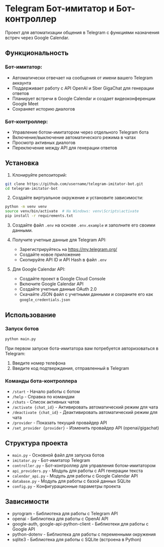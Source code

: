 # Telegram Бот-имитатор и Бот-контроллер

Проект для автоматизации общения в Telegram с функциями назначения встреч через Google Calendar.

## Функциональность

### Бот-имитатор:
- Автоматически отвечает на сообщения от имени вашего Telegram аккаунта
- Поддерживает работу с API OpenAI и Sber GigaChat для генерации ответов
- Планирует встречи в Google Calendar и создает видеоконференции Google Meet
- Сохраняет историю диалогов

### Бот-контроллер:
- Управление ботом-имитатором через отдельного Telegram бота
- Включение/выключение автоматического режима в чатах
- Просмотр активных диалогов
- Переключение между API для генерации ответов

## Установка

1. Клонируйте репозиторий:
```bash
git clone https://github.com/username/telegram-imitator-bot.git
cd telegram-imitator-bot
```

2. Создайте виртуальное окружение и установите зависимости:
```bash
python -m venv venv
source venv/bin/activate  # На Windows: venv\Scripts\activate
pip install -r requirements.txt
```

3. Создайте файл `.env` на основе `.env.example` и заполните его своими данными.

4. Получите учетные данные для Telegram API:
   - Зарегистрируйтесь на https://my.telegram.org/
   - Создайте новое приложение
   - Скопируйте API ID и API Hash в файл `.env`
   
5. Для Google Calendar API:
   - Создайте проект в Google Cloud Console
   - Включите Google Calendar API
   - Создайте учетные данные OAuth 2.0
   - Скачайте JSON файл с учетными данными и сохраните его как `google_credentials.json`

## Использование

### Запуск ботов

```bash
python main.py
```

При первом запуске бота-имитатора вам потребуется авторизоваться в Telegram:
1. Введите номер телефона
2. Введите код подтверждения, отправленный в Telegram

### Команды бота-контроллера

- `/start` - Начало работы с ботом
- `/help` - Справка по командам
- `/chats` - Список активных чатов
- `/activate {chat_id}` - Активировать автоматический режим для чата
- `/deactivate {chat_id}` - Деактивировать автоматический режим для чата
- `/provider` - Показать текущий провайдер API
- `/set_provider {provider}` - Изменить провайдер API (openai/gigachat)

## Структура проекта

- `main.py` - Основной файл для запуска ботов
- `imitator.py` - Бот-имитатор Telegram
- `controller.py` - Бот-контроллер для управления ботом-имитатором
- `api_providers.py` - Модуль для работы с API генерации текста
- `calendar_api.py` - Модуль для работы с Google Calendar API
- `database.py` - Модуль для работы с базой данных SQLite
- `config.py` - Конфигурационные параметры проекта

## Зависимости

- pyrogram - Библиотека для работы с Telegram API
- openai - Библиотека для работы с OpenAI API
- google-auth, google-api-python-client - Библиотеки для работы с Google API
- python-dotenv - Библиотека для работы с переменными окружения
- sqlite3 - Библиотека для работы с SQLite (встроена в Python)
